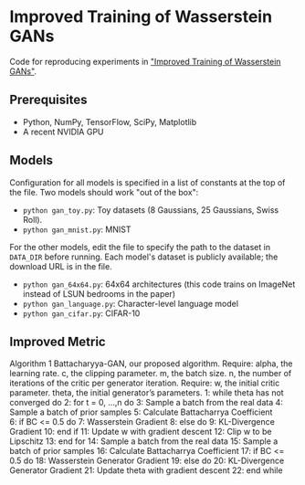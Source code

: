 Improved Training of Wasserstein GANs
=====================================

Code for reproducing experiments in ["Improved Training of Wasserstein GANs"](https://arxiv.org/abs/1704.00028).


## Prerequisites

- Python, NumPy, TensorFlow, SciPy, Matplotlib
- A recent NVIDIA GPU

## Models

Configuration for all models is specified in a list of constants at the top of
the file. Two models should work "out of the box":

- `python gan_toy.py`: Toy datasets (8 Gaussians, 25 Gaussians, Swiss Roll). 
- `python gan_mnist.py`: MNIST

For the other models, edit the file to specify the path to the dataset in
`DATA_DIR` before running. Each model's dataset is publicly available; the
download URL is in the file.

- `python gan_64x64.py`: 64x64 architectures (this code trains on ImageNet instead of LSUN bedrooms in the paper)
- `python gan_language.py`: Character-level language model
- `python gan_cifar.py`: CIFAR-10

## Improved Metric

Algorithm 1 Battacharyya-GAN, our proposed algorithm. 
Require: alpha, the learning rate. c, the clipping parameter. m, the batch size.  n, the number of iterations of the critic per generator iteration. 
Require:  w, the initial critic parameter. theta, the initial generator’s parameters. 
  1: while theta has not converged do
  2: 	for t = 0, …,n  do
  3:		Sample a batch from the real data
  4:		Sample a batch of prior samples
  5:		Calculate Battacharrya Coefficient   
  6:		if BC <= 0.5 do
  7: 			Wasserstein Gradient
  8: 		else do
  9:			KL-Divergence Gradient
 10:		end if 
 11:		Update w with gradient descent
 12:		Clip w to be Lipschitz
 13:	end for
 14: 	Sample a batch from the real data 
 15: 	Sample a batch of prior samples
 16: 	Calculate Battacharrya Coefficient 
 17:	if BC <= 0.5 do
 18: 		Wasserstein Generator Gradient
 19: 	else do
 20: 		 KL-Divergence Generator Gradient
 21: 	Update theta with gradient descent
 22:  end while





